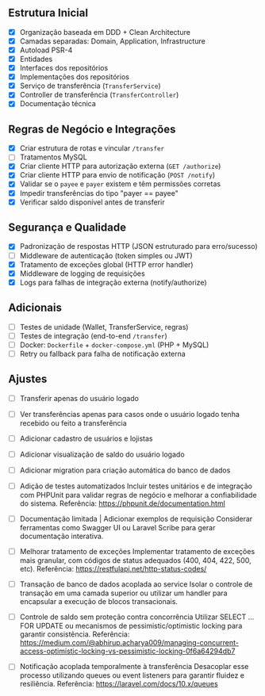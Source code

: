 ## Estrutura Inicial
- [x] Organização baseada em DDD + Clean Architecture
- [x] Camadas separadas: Domain, Application, Infrastructure
- [x] Autoload PSR-4
- [x] Entidades
- [x] Interfaces dos repositórios
- [x] Implementações dos repositórios
- [x] Serviço de transferência (`TransferService`)
- [x] Controller de transferência (`TransferController`)
- [x] Documentação técnica

## Regras de Negócio e Integrações
- [x] Criar estrutura de rotas e vincular `/transfer`
- [ ] Tratamentos MySQL
- [x] Criar cliente HTTP para autorização externa (`GET /authorize`)
- [x] Criar cliente HTTP para envio de notificação (`POST /notify`)
- [x] Validar se o `payee` e `payer` existem e têm permissões corretas
- [x] Impedir transferências do tipo "payer == payee"
- [x] Verificar saldo disponível antes de transferir

## Segurança e Qualidade
- [x] Padronização de respostas HTTP (JSON estruturado para erro/sucesso)
- [ ] Middleware de autenticação (token simples ou JWT)
- [x] Tratamento de exceções global (HTTP error handler)
- [x] Middleware de logging de requisições
- [x] Logs para falhas de integração externa (notify/authorize)

## Adicionais
- [ ] Testes de unidade (Wallet, TransferService, regras)
- [ ] Testes de integração (end-to-end `/transfer`)
- [ ] Docker: `Dockerfile` + `docker-compose.yml` (PHP + MySQL)
- [ ] Retry ou fallback para falha de notificação externa

## Ajustes
- [ ] Transferir apenas do usuário logado
- [ ] Ver transferências apenas para casos onde o usuário logado tenha recebido ou feito a transferência
- [ ] Adicionar cadastro de usuários e lojistas
- [ ] Adicionar visualização de saldo do usuário logado
- [ ] Adicionar migration para criação automática do banco de dados

- [ ] Adição de testes automatizados
    Incluir testes unitários e de integração com PHPUnit para validar regras de negócio e melhorar a confiabilidade do sistema.
    Referência: https://phpunit.de/documentation.html
- [ ] Documentação limitada | Adicionar exemplos de requisição
    Considerar ferramentas como Swagger UI ou Laravel Scribe para gerar documentação interativa.
- [ ] Melhorar tratamento de exceções
    Implementar tratamento de exceções mais granular, com códigos de status adequados (400, 404, 422, 500, etc).
    Referência: https://restfulapi.net/http-status-codes/
- [ ] Transação de banco de dados acoplada ao service
    Isolar o controle de transação em uma camada superior ou utilizar um handler para encapsular a execução de blocos transacionais.
- [ ] Controle de saldo sem proteção contra concorrência
    Utilizar SELECT ... FOR UPDATE ou mecanismos de pessimistic/optimistic locking para garantir consistência.
    Referência: https://medium.com/@abhirup.acharya009/managing-concurrent-access-optimistic-locking-vs-pessimistic-locking-0f6a64294db7
- [ ] Notificação acoplada temporalmente à transferência
    Desacoplar esse processo utilizando queues ou event listeners para garantir fluidez e resiliência.
    Referência: https://laravel.com/docs/10.x/queues